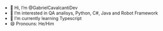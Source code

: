 - 👋 Hi, I’m @GabrielCavalcantiDev
- 👀 I’m interested in QA analisys, Python, C#, Java and Robot Framework
- 🌱 I’m currently learning Typescript
- 😄 Pronouns: He/Him

<!---
GabrielCavalcantiDev/GabrielCavalcantiDev is a ✨ special ✨ repository because its `README.md` (this file) appears on your GitHub profile.
You can click the Preview link to take a look at your changes.
--->
